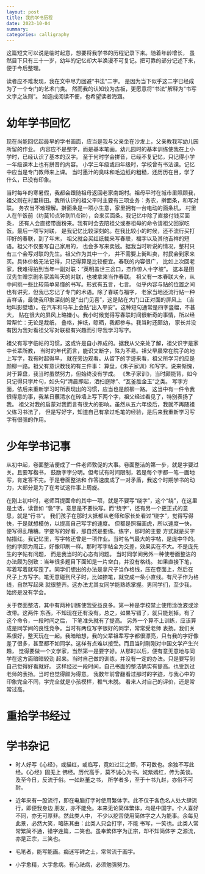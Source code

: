 ```yaml
---
layout: post
title: 我的学书历程
date: 2023-10-04
summary:
categories: calligraphy
---
```


这篇短文可以说是临时起意，想要将我学书的历程记录下来。随着年龄增长，
虽然目下只有三十一岁，幼年的记忆却大半涣漫不可复记。把可靠的部分记述下来，便于今后整理。

读者应不难发现，我在文中尽力回避“书法”二字。
是因为当下似乎这二字已经成为了一个专门的艺术门类。
然而我的认知较为古板，更愿意将“书法”解释为“书写文字之法则”。
如造成阅读不便，也希望读者海涵。

# 幼年学书回忆

现在尚能回忆起最早的学书画面，应当是我与父亲坐在沙发上，父亲教我写幼儿园所留的作业。
内容应不是整字，而是基本笔画。幼儿园时的基本训练使我在上小学时，已经认识了基本的汉字。
至于何时学会拼音，已经不复记忆，只记得小学一年级课本上也有拼音的内容。
小学三年级或四年级时，学校曾有书法课。记忆中应当是专门教师来上课。
当时墨汁的臭味和毛边纸的粗糙，还历历在目，学了什么，已没有印象。

当时每年的寒暑假，我都会跟随祖母返回老家南胡村。祖母平时在城市里照顾我，
祖父则在村里耕田。我所认识的祖父平时主要有三项业务：务农，擀面条，和写对联。
务农当不难理解。擀面条是一项小生意，家里拥有一台电动的面条机，
村里人在午饭前（约莫10点钟到11点钟），会来买面条。我记忆中除了直接付钱买面条，
还有人会直接带面粉来。我有时会去陪祖父或奉祖母的命令请祖父回家吃饭。最后一项写对联，
是我记忆比较深刻的。在我比较小的时候，还不流行买打印好的春联，到了年末，
祖父就会买红纸裁来写春联，福字以及其他吉祥的短语。祖父不仅要写自己家用的，
也会多写来卖钱。据我当时听说的情况，整村只有三个会写对联的先生。祖父作为其中一个，
并不需要上街叫卖，村民会到家来买。具体价格无法记得，只记得算是比较便宜。春联的内容很广，
比如上次回老家，我难得拍到当年一副对联：“英明盖世三岔口，杰作惊人十字坡”。
这本是田汉先生赠京剧名家盖叫天的对联，也被拿来当作春联。
祖父有一本春联大全，从中间挑一些比较简单易懂的书写。形式有五言，七言。
似乎内容与贴的位置之间也有讲究，但我已忘记了专门的术语。除了春联与福字，
老家当地还流行贴一种吉祥话，最使我印象深刻的是“出门见喜”，这是贴在大门口正对面的屏风上
（当地叫影壁墙）。在汽车和马车上会贴“出入平安”。这种短句通常是四字竖幅，不甚大，
贴在很大的屏风上略嫌小。我小时候觉得写春联时间很新奇的事情，所以经常帮忙：无论是裁纸，
叠格，抻纸，晾晒，我都参与。我当时还颇幼，
家长并没有因为我对看祖父写对联极有兴趣而引导我学习写字。

祖父有写字临帖的习惯，这或许是自小养成的。据我从父亲处了解，祖父识字是家中长辈所教，
当时的年代而言，能识文断字，殊为不易。祖父早晨常在院子的地上写字，我有时起得早，
就在旁边观看。从留下的字迹来看，祖父所学习的应是颜柳一路。祖父有意识教我的有三件事：
算盘，《朱子家训》和写字。说来惭愧，对于算盘，我当时虽然努力，但始终没有学成。
《朱子家训》，当时颇能背，如今只记得只字片句，如头句“清晨即起，洒扫庭除”、“瓦釜胜金玉”之类。
写字方面，依后来重新学习时所表现出的习惯，应当也是颜柳一路。
这当中有一件令我很得意的事，我某日蘸清水在砖墙上写下两个字，祖父经过看见了，特别表扬了我。
祖父对我的启蒙对我而言有很大的影响。虽然从五六年级后，我就不再随祖父练习书法了，
但是写好字，知道自己有拿过毛笔的经验，是后来我重新学习写字有很强的作用。

# 少年学书记事

从初中起，卷面整洁便成了一件老师敦促的大事。卷面整洁的第一步，就是字要过关。且要写楷书，
鼓励字字分明。但考试有时间限制，若是每个字都一笔一画地写，肯定答不完。于是卷面整洁和
作答速度成了一对矛盾，我这个时期学书的动力，大部分是为了在考试这件事上周旋。

在刚上初中时，老师耳提面命的其中一项，就是不要写“绕字”，这个“绕”，在这里是土话，读音如
“袅”字。意思是不要快写。而“绕字”，还有另一个更正式的意思，就是“行书”。
我们孩子在那时大抵都从老师和家长处看过“绕字”，觉得写得快，于是就想模仿，以提高自己写字的速度。
但都是照猫画虎，所以速度一快，便写得乱糟糟。字要写的好看，那自然是要练。练字，那时的主要
方式就是买字帖描红。我记忆里，写字帖还曾是一项作业。当时名气最大的字帖，是庞中华的。
他的字颇为周正，好像印刷一样。那时写字帖全为交差，效果实在不大。不是庞先生的字帖有问题，
而是我当时的心态有问题。
当时同学间另外一种使卷面整洁的办法颇为别致：当年很多题目下面知是一片空白，并没有格线。
如果直接下笔，写着写着就写歪了。同学们想出的办法是拿尺子当作格线，压在卷面上，然后在
尺子上方写字。笔无意碰到尺子时，比如捺笔，就变成一条小直线。有尺子作为格线，自然写起来
就很整齐。这办法尤其女同学能熟练掌握。男同学们，至少我，始终是没有学会。

关于卷面整洁，其中有两种训练使我受益良多。第一种是学校禁止使用涂改液或涂改带。这两件
东西，不知现在还有没有。总之，如果写错了，就只能划掉。有了这个命令，一段时间之后，
下笔准头就有了提高。
另外一个算不上训练，应该算成是同学间的良性竞争。当时有两位写字很好的同学，常常受老师
表扬。我们关系很好，整天玩在一起。我暗暗想，我的父辈祖辈写字都很漂亮，只有我的字好像
差了很多，甚至都不如同学。这样有点难以接受。而且当时刚刚对中国文学产生兴趣，
觉得要做一个文学家，当然第一是要字好。从那时以后，便有意无意地与同学在这方面暗暗较劲
起来。当时自己做的训练，并没有一定的办法。只是要写到自己觉得好看就好。
这样经过一段时间，自己书面的整洁确实有提高。也受到过老师的表扬。当时也觉得颇为得意。
我数年前曾翻看过那时的字迹，与我心中的印象完全不同，字完全就是小孩模样，稚气未脱。
看来人对自己的评价，还是常常过高。

# 重拾学书经过

# 学书杂记

- 时人好写《心经》，或描红，或临写，竟如过江之鲫，不可数也。余独不写此经。《心经》固无上
佛经。历代高手，莫不诚心为书。姹紫嫣红，传为美谈。及至今日，反流于俗。一如赵董之书，
所学者多，至于十书九赵，亦俗不可耐。

- 近年来有一股流行，即在电脑打字时使用繁体字。此不仅于各色名人处大肆流行，即便我身边
朋友，亦不能免。本来无论简体繁体，均是中国字。个人喜好不同，亦无可厚非。然此类人中，
不少以挖苦使用简体字之人为能事。余每见此景，必然大笑，略陈其由：此类人只会打字，不能
书写，一笑也。此类人常常繁简不通，错字连篇，二笑也。虽奉繁体字为正宗，却不知简体字
之源流，亦是正宗，三笑也。

- 毛笔者，能写能画。痴迷写碑之士，常常流于画字。

- 小字愈精，大字愈病。有心祛病，必须勉强努力。

